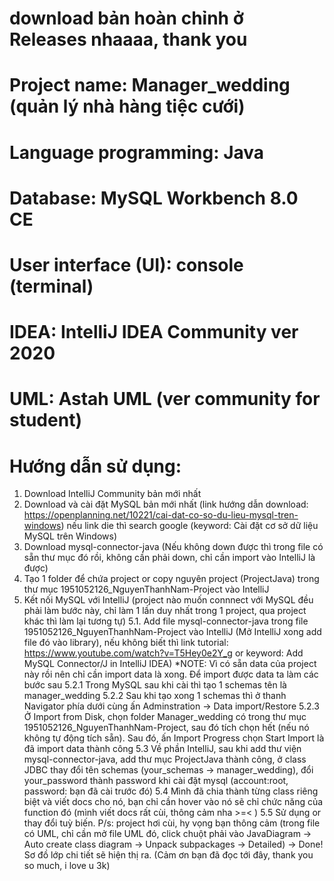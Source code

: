 # download bản hoàn chỉnh ở Releases nhaaaa, thank you
# Project name: Manager_wedding (quản lý nhà hàng tiệc cưới)
# Language programming: Java
# Database: MySQL Workbench 8.0 CE
# User interface (UI): console (terminal)
# IDEA: IntelliJ IDEA Community ver 2020
# UML:  Astah UML (ver community for student)
# Hướng dẫn sử dụng: 
1. Download IntelliJ Community bản mới nhất
2. Download và cài đặt MySQL bản mới nhất (link hướng dẫn download: https://openplanning.net/10221/cai-dat-co-so-du-lieu-mysql-tren-windows) nếu link die thì search google (keyword: Cài đặt cơ sở dữ liệu MySQL trên Windows)
3. Download mysql-connector-java (Nếu không down được thì trong file có sẵn thư mục đó rồi, không cần phải down, chỉ cần import vào IntelliJ là được)
4. Tạo 1 folder để chứa project or copy nguyên project (ProjectJava) trong thư mục 1951052126_NguyenThanhNam-Project vào IntelliJ
5. Kết nối MySQL với IntelliJ (project nào muốn connnect với MySQL đều phải làm bước này, chỉ làm 1 lần duy nhất trong 1 project, qua project khác thì làm lại tương tự)
5.1. Add file mysql-connector-java trong file 1951052126_NguyenThanhNam-Project vào IntelliJ (Mở IntelliJ xong add file đó vào library), nếu không biết thì link tutorial: https://www.youtube.com/watch?v=T5Hey0e2Y_g or keyword: Add MySQL Connector/J in IntelliJ IDEA)
*NOTE: Vì có sẵn data của project này rồi nên chỉ cần import data là xong. Để import được data ta làm các bước sau
5.2.1 Trong MySQL sau khi cài thì tạo 1 schemas tên là manager_wedding
5.2.2 Sau khi tạo xong 1 schemas thì ở thanh Navigator phía dưới cùng ấn Adminstration -> Data import/Restore
5.2.3 Ở Import from Disk, chọn folder Manager_wedding có trong thư mục 1951052126_NguyenThanhNam-Project, sau đó tích chọn hết (nếu nó không tự động tích sẵn). Sau đó, ấn Import Progress chọn Start Import là đã import data thành công
5.3 Về phần IntelliJ, sau khi add thư viện mysql-connector-java, add thư mục ProjectJava thành công, ở class JDBC thay đổi tên schemas (your_schemas -> manager_wedding), đổi your_password thành password khi cài đặt mysql (account:root, password: bạn đã cài trước đó)
5.4 Mình đã chia thành từng class riêng biệt và viết docs cho nó, bạn chỉ cần hover vào nó sẽ chỉ chức năng của function đó (mình viết docs rất cùi, thông cảm nha >=< )
5.5 Sử dụng or thay đổi tuỳ biến. 
P/s: project hơi cùi, hy vọng bạn thông cảm (trong file có UML, chỉ cần mở file UML đó, click chuột phải vào JavaDiagram -> Auto create class diagram -> Unpack subpackages -> Detailed) -> Done! Sơ đồ lớp chi tiết sẽ hiện thị ra.
(Cảm ơn bạn đã đọc tới đây, thank you so much, i love u 3k)
